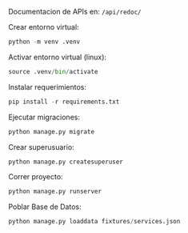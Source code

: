 Documentacion de APIs en:  `/api/redoc/`


Crear entorno virtual:
```PYTHON
python -m venv .venv
```

Activar entorno virtual (linux):
```PYTHON
source .venv/bin/activate
```
Instalar requerimientos:
```PYTHON
pip install -r requirements.txt
```
Ejecutar migraciones:
```PYTHON
python manage.py migrate
```
Crear superusuario:
```PYTHON
python manage.py createsuperuser
```
Correr proyecto:
```PYTHON
python manage.py runserver
```
Poblar Base de Datos:

```PYTHON
python manage.py loaddata fixtures/services.json
```

